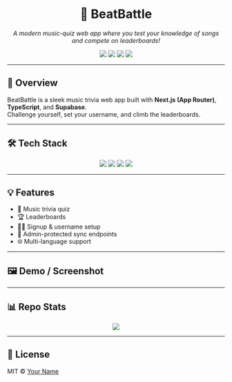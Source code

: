 <h1 align="center">🎵 BeatBattle</h1>
<p align="center">
  <i>A modern music-quiz web app where you test your knowledge of songs and compete on leaderboards!</i>
</p>

<p align="center">
  <img src="https://img.shields.io/github/languages/top/your-username/beatbattle?style=for-the-badge&color=blue" />
  <img src="https://img.shields.io/github/last-commit/your-username/beatbattle?style=for-the-badge&color=brightgreen" />
  <img src="https://img.shields.io/github/stars/your-username/beatbattle?style=for-the-badge&color=yellow" />
  <img src="https://img.shields.io/github/license/your-username/beatbattle?style=for-the-badge&color=orange" />
</p>

---

## 🎯 Overview
BeatBattle is a sleek music trivia web app built with **Next.js (App Router)**, **TypeScript**, and **Supabase**.  
Challenge yourself, set your username, and climb the leaderboards.

---

## 🛠 Tech Stack
<p align="center">
  <img src="https://img.shields.io/badge/Next.js-black?style=for-the-badge&logo=next.js" />
  <img src="https://img.shields.io/badge/TypeScript-blue?style=for-the-badge&logo=typescript" />
  <img src="https://img.shields.io/badge/Supabase-7B3FE4?style=for-the-badge&logo=supabase" />
  <img src="https://img.shields.io/badge/Youtube_API-red?style=for-the-badge&logo=youtube" />
</p>

---

## 💡 Features
- 🎵 Music trivia quiz  
- 🏆 Leaderboards  
- 🧑‍💻 Signup & username setup  
- 🔐 Admin-protected sync endpoints  
- 🌐 Multi-language support  

---

## 🖼 Demo / Screenshot
<p align="center">
  <a href="[(https://beat-battle-quiz-project.vercel.app/en)" target="_blank">
  </a>
</p>

---

## 📊 Repo Stats
<p align="center">
  <img src="https://github-readme-stats.vercel.app/api/pin/?username=your-username&repo=beatbattle&theme=radical" />
</p>

---

## 📜 License
MIT © [Your Name](https://github.com/your-username)

